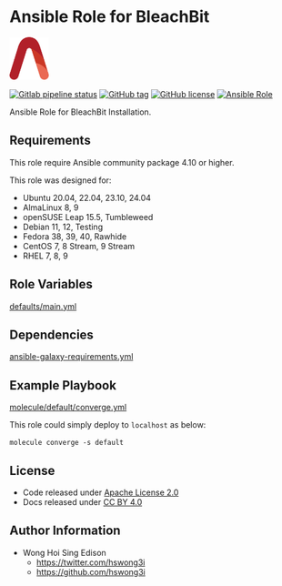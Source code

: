 # Ansible Role for BleachBit

<a href="https://alvistack.com" title="AlviStack" target="_blank"><img src="/alvistack.svg" height="75" alt="AlviStack"></a>

[![Gitlab pipeline status](https://img.shields.io/gitlab/pipeline/alvistack/ansible-role-bleachbit/master)](https://gitlab.com/alvistack/ansible-role-bleachbit/-/pipelines)
[![GitHub tag](https://img.shields.io/github/tag/alvistack/ansible-role-bleachbit.svg)](https://github.com/alvistack/ansible-role-bleachbit/tags)
[![GitHub license](https://img.shields.io/github/license/alvistack/ansible-role-bleachbit.svg)](https://github.com/alvistack/ansible-role-bleachbit/blob/master/LICENSE)
[![Ansible Role](https://img.shields.io/badge/galaxy-alvistack.bleachbit-blue.svg)](https://galaxy.ansible.com/alvistack/bleachbit)

Ansible Role for BleachBit Installation.

## Requirements

This role require Ansible community package 4.10 or higher.

This role was designed for:

-   Ubuntu 20.04, 22.04, 23.10, 24.04
-   AlmaLinux 8, 9
-   openSUSE Leap 15.5, Tumbleweed
-   Debian 11, 12, Testing
-   Fedora 38, 39, 40, Rawhide
-   CentOS 7, 8 Stream, 9 Stream
-   RHEL 7, 8, 9

## Role Variables

[defaults/main.yml](defaults/main.yml)

## Dependencies

[ansible-galaxy-requirements.yml](ansible-galaxy-requirements.yml)

## Example Playbook

[molecule/default/converge.yml](molecule/default/converge.yml)

This role could simply deploy to `localhost` as below:

    molecule converge -s default

## License

-   Code released under [Apache License 2.0](LICENSE)
-   Docs released under [CC BY 4.0](http://creativecommons.org/licenses/by/4.0/)

## Author Information

-   Wong Hoi Sing Edison
    -   <https://twitter.com/hswong3i>
    -   <https://github.com/hswong3i>
